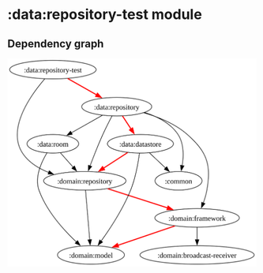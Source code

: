 # :data:repository-test module
## Dependency graph
![Dependency graph](../../docs/images/graphs/dep_graph_data_repository_test.svg)
